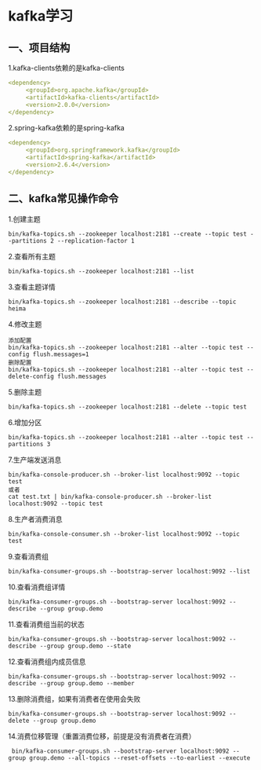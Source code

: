 # kafka学习

## 一、项目结构

1.kafka-clients依赖的是kafka-clients

```yml
<dependency>
     <groupId>org.apache.kafka</groupId>
     <artifactId>kafka-clients</artifactId>
     <version>2.0.0</version>
</dependency>
```

2.spring-kafka依赖的是spring-kafka

```yaml
<dependency>
     <groupId>org.springframework.kafka</groupId>
     <artifactId>spring-kafka</artifactId>
     <version>2.6.4</version>
</dependency>
```

## 二、kafka常见操作命令

1.创建主题

```shell
bin/kafka-topics.sh --zookeeper localhost:2181 --create --topic test --partitions 2 --replication-factor 1
```

2.查看所有主题

```shell
bin/kafka-topics.sh --zookeeper localhost:2181 --list
```

3.查看主题详情

```shell
bin/kafka-topics.sh --zookeeper localhost:2181 --describe --topic heima
```

4.修改主题

```shell
添加配置
bin/kafka-topics.sh --zookeeper localhost:2181 --alter --topic test --config flush.messages=1
删除配置
bin/kafka-topics.sh --zookeeper localhost:2181 --alter --topic test --delete-config flush.messages
```

5.删除主题

```shell
bin/kafka-topics.sh --zookeeper localhost:2181 --delete --topic test
```

6.增加分区

```shell
bin/kafka-topics.sh --zookeeper localhost:2181 --alter --topic test --partitions 3
```

7.生产端发送消息

```shell
bin/kafka-console-producer.sh --broker-list localhost:9092 --topic test
或者
cat test.txt | bin/kafka-console-producer.sh --broker-list localhost:9092 --topic test
```

8.生产者消费消息

```shell
bin/kafka-console-consumer.sh --broker-list localhost:9092 --topic test
```

9.查看消费组

```shell
bin/kafka-consumer-groups.sh --bootstrap-server localhost:9092 --list
```

10.查看消费组详情

```shell
bin/kafka-consumer-groups.sh --bootstrap-server localhost:9092 --describe --group group.demo
```

11.查看消费组当前的状态

```shell
bin/kafka-consumer-groups.sh --bootstrap-server localhost:9092 --describe --group group.demo --state
```

12.查看消费组内成员信息

```shell
bin/kafka-consumer-groups.sh --bootstrap-server localhost:9092 --describe --group group.demo --member
```

13.删除消费组，如果有消费者在使用会失败

```shell
bin/kafka-consumer-groups.sh --bootstrap-server localhost:9092 --delete --group group.demo
```

14.消费位移管理（重置消费位移，前提是没有消费者在消费）

```shell
 bin/kafka-consumer-groups.sh --bootstrap-server localhost:9092 --group group.demo --all-topics --reset-offsets --to-earliest --execute
```

